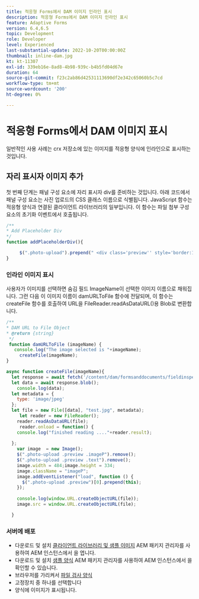 ```yaml
---
title: 적응형 Forms에서 DAM 이미지 인라인 표시
description: 적응형 Forms에서 DAM 이미지 인라인 표시
feature: Adaptive Forms
version: 6.4,6.5
topic: Development
role: Developer
level: Experienced
last-substantial-update: 2022-10-20T00:00:00Z
thumbnail: inline-dam.jpg
kt: kt-11307
exl-id: 339eb16e-8ad8-4b98-939c-b4b5fd04d67e
duration: 64
source-git-commit: f23c2ab86d42531113690df2e342c65060b5c7cd
workflow-type: tm+mt
source-wordcount: '200'
ht-degree: 0%

---
```


# 적응형 Forms에서 DAM 이미지 표시

일반적인 사용 사례는 crx 저장소에 있는 이미지를 적응형 양식에 인라인으로 표시하는 것입니다.

## 자리 표시자 이미지 추가

첫 번째 단계는 패널 구성 요소에 자리 표시자 div를 준비하는 것입니다. 아래 코드에서 패널 구성 요소는 사진 업로드의 CSS 클래스 이름으로 식별됩니다. JavaScript 함수는 적응형 양식과 연결된 클라이언트 라이브러리의 일부입니다. 이 함수는 파일 첨부 구성 요소의 초기화 이벤트에서 호출됩니다.

```javascript
/**
* Add Placeholder Div
*/
function addPlaceholderDiv(){

     $(".photo-upload").prepend(" <div class='preview'' style='border:1px dotted;height:225px;width:175px;text-align:center'><br><br><div class='text'>The Image will appear here</div></div><br>");
}
```

### 인라인 이미지 표시

사용자가 이미지를 선택하면 숨김 필드 ImageName이 선택한 이미지 이름으로 채워집니다. 그런 다음 이 이미지 이름이 damURLToFile 함수에 전달되며, 이 함수는 createFile 함수를 호출하여 URL을 FileReader.readAsDataURL()용 Blob로 변환합니다.

```javascript
/**
* DAM URL to File Object
* @return {string} 
 */
 function damURLToFile (imageName) {
   console.log("The image selected is "+imageName);
     createFile(imageName);
}
```

```javascript
async function createFile(imageName){
  let response = await fetch('/content/dam/formsanddocuments/fieldinspection/images/'+imageName);
  let data = await response.blob();
    console.log(data);
  let metadata = {
    type: 'image/jpeg'
  };
  let file = new File([data], "test.jpg", metadata);
     let reader = new FileReader();
    reader.readAsDataURL(file);
     reader.onload = function() {
    console.log("finished reading ...."+reader.result);
    
  };
    var image  = new Image();
    $(".photo-upload .preview .imageP").remove();
    $(".photo-upload .preview .text").remove();
    image.width = 484;image.height = 334;
    image.className = "imageP";
    image.addEventListener("load", function () {
      $(".photo-upload .preview")[0].prepend(this);
    });
    
    console.log(window.URL.createObjectURL(file));
    image.src = window.URL.createObjectURL(file);

  }
```

### 서버에 배포

* 다운로드 및 설치 [클라이언트 라이브러리 및 샘플 이미지](assets/InlineDAMImage.zip) AEM 패키지 관리자를 사용하여 AEM 인스턴스에서 을 엽니다.
* 다운로드 및 설치 [샘플 양식](assets/FieldInspectionForm.zip) AEM 패키지 관리자를 사용하여 AEM 인스턴스에서 을 확인할 수 있습니다.
* 브라우저를 가리켜서 [파일 검사 양식](http://localhost:4502/content/dam/formsanddocuments/fieldinspection/fieldinspection/jcr:content?wcmmode=disabled)
* 고정장치 중 하나를 선택합니다
* 양식에 이미지가 표시됩니다.
